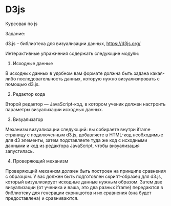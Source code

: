 # D3js
Курсовая по js

Задание:

d3.js – библиотека для визуализации данных, https://d3js.org/

Интерактивные упражнения содержать следующие модули:

1) Исходные данные

В исходных данных в удобном вам формате должна быть задана какая-либо последовательность данных, которую нужно визуализировать с помощью d3.js.

2) Редактор кода 

Второй редактор — JavaScript-код, в котором ученик должен настроить параметры визуализации исходных данных.

3) Визуализатор

Механизм визуализации следующий: вы собираете внутри iframe страницу с подключенным d3.js, добавляете в HTML-код необходимые для d3 элементы, затем подставляете туда же код с исходными данными и код из редактора JavaScript, чтобы визуализация запустилась.

4) Проверяющий механизм

Проверяющий механизм должен быть построен на принципе сравнения с образцом. У вас должен быть подготовлен скрипт-образец для d3.js, который визуализирует исходные данные нужным образом. Затем две визуализации (от ученика и ваша, это два разных iframe) передаются в библиотеку для генерации скриншотов и их сравнения (она будет предоставлена) и сравниваются.
